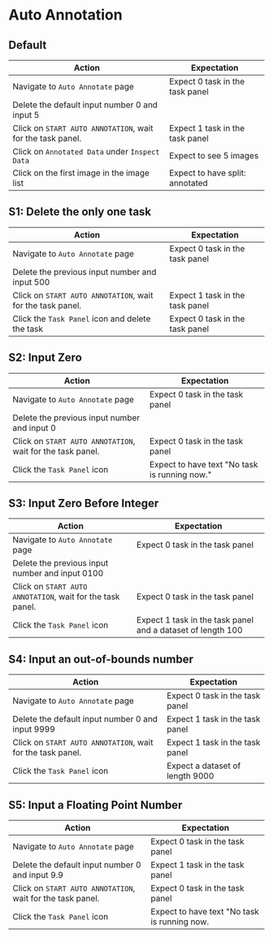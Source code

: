 # Auto Annotation

## Default 

| Action                                                        | Expectation                                                 |
| ------------------------------------------------------------  | ------------------------------------------------------------|
| Navigate to `Auto Annotate` page                              | Expect 0 task in the task panel                             |
| Delete the default input number 0 and input 5                 |
| Click on `START AUTO ANNOTATION`, wait for the task panel.    | Expect 1 task in the task panel                             |
| Click on `Annotated Data` under `Inspect Data`                | Expect to see 5 images                                      |
| Click on the first image in the image list                    | Expect to have split: annotated                             |



## S1: Delete the only one task

| Action                                                       | Expectation                                                  |
| ------------------------------------------------------------ | ------------------------------------------------------------ |
| Navigate to `Auto Annotate` page                             | Expect 0 task in the task panel                              |
| Delete the previous input number and input 500               |                                                              |
| Click on `START AUTO ANNOTATION`, wait for the task panel.   | Expect 1 task in the task panel                              |
| Click the `Task Panel` icon and delete the task              | Expect 0 task in the task panel                              |



## S2: Input Zero

| Action                                                       | Expectation                                                  |
| ------------------------------------------------------------ | ------------------------------------------------------------ |
| Navigate to `Auto Annotate` page                             | Expect 0 task in the task panel                              |
| Delete the previous input number and input 0                 |                                                              |
| Click on `START AUTO ANNOTATION`, wait for the task panel.   | Expect 0 task in the task panel                              |
| Click the `Task Panel` icon                                  | Expect to have text "No task is running now."                |


## S3: Input Zero Before Integer

| Action                                                       | Expectation                                                  |
| ------------------------------------------------------------ | ------------------------------------------------------------ |
| Navigate to `Auto Annotate` page                             | Expect 0 task in the task panel                              |
| Delete the previous input number and input 0100              |                                                              |
| Click on `START AUTO ANNOTATION`, wait for the task panel.   | Expect 0 task in the task panel                              |
| Click the `Task Panel` icon                                  | Expect 1 task in the task panel and a dataset of length 100  |



## S4: Input an out-of-bounds number 

| Action                                                        | Expectation                                                  |
| -------------------------------------------------------       | ------------------------------------------------------------ |
| Navigate to `Auto Annotate` page                              | Expect 0 task in the task panel                              |
| Delete the default input number 0 and input 9999              | Expect 1 task in the task panel                              |
| Click on `START AUTO ANNOTATION`, wait for the task panel.    | Expect 1 task in the task panel                              |
| Click the `Task Panel` icon                                   | Expect a dataset of length 9000                              |



## S5: Input a Floating Point Number

| Action                                                        | Expectation                                                  |
| -------------------------------------------------------       | ------------------------------------------------------------ |
| Navigate to `Auto Annotate` page                              | Expect 0 task in the task panel                              |
| Delete the default input number 0 and input 9.9               | Expect 1 task in the task panel                              |
| Click on `START AUTO ANNOTATION`, wait for the task panel.    | Expect 0 task in the task panel                              |
| Click the `Task Panel` icon                                   | Expect to have text "No task is running now.                 |
                                                                                  
 